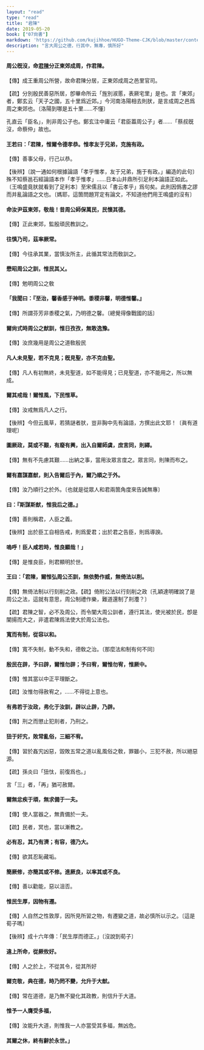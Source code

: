 ```yaml
---
layout: "read"
type: "read"
title: "君陳"
date: 2019-05-20
book: ["07尙書"]
markdown: 'https://github.com/kujihhoe/HUGO-Theme-CJK/blob/master/content/read/07-尙書/049-君陳.md'
description: "言大周公之德，行其中，無專，慎所好"
---
```


#### 周公旣沒，命<u>君陳</u>分正東郊成周，作<v>君陳</v>。

【傳】成王重周公所營，故命君陳分居，正東郊成周之邑里官司。

【疏】分別殷民善惡所居，卽<v>畢命</v>所云「旌別淑慝，表厥宅里」是也。言「東郊」者，鄭玄云「天子之國，五十里爲近郊。」今河南洛陽相去則肰，是言成周之邑爲周之東郊也。〔洛陽到哪是五十里……不懂〕

孔直云「臣名」，則非周公子也。鄭玄注<v>中庸</v>云「君臣葢周公子」者……「蔡叔旣沒，命蔡仲」故也。

#### 王若曰：「君陳，惟爾令德孝恭。惟孝友于兄弟，克施有政。

【傳】善事父母，行己以恭。

【後辨】〔說一通如何根據<v>論語</v>「孝乎惟孝，友于兄弟，施于有政。」編造的此句〕殊不知蔡邕石經<v>論語</v>本作「孝于惟孝」……日本山井鼎所引足利本<v>論語</v>正如此。〔王鳴盛竟肰就看到了足利本〕至宋儒且以「<v>書</v>云孝乎」爲句矣。此則因僞<v>書</v>之謬而并亂<v>論語</v>之文也。〔媽耶，這箇問題肎定有論文，不知道他們用王鳴盛的沒有〕

#### 命汝尹茲東郊，敬哉！昔周公師保萬民，民懷其德。

【傳】正此東郊，監殷頑民教訓之。

#### 往慎乃司，茲率厥常。

【傳】今往承其業，當慎汝所主，此循其常法而敎訓之。

#### 懋昭周公之訓，惟民其乂。

【傳】勉明周公之敎

#### 「我聞曰：『至治，馨香感于神明。黍稷非馨，明德惟馨。』

【傳】所謂芬芳非黍稷之氣，乃明德之馨。〔總覺得像戰國的話〕

#### 爾尙式時周公之猷訓，惟日孜孜，無敢逸豫。

【傳】汝庶幾用是周公之道敎殷民

#### 凡人未見聖，若不克見；旣見聖，亦不克由聖。

【傳】凡人有初無終，未見聖道，如不能得見；已見聖道，亦不能用之，所以無成。

#### 爾其戒哉！爾惟風，下民惟草。

【傳】汝戒無爲凡人之行。

【後辨】今但云風草，若猜謎者肰，豈非胸中先有<v>論語</v>，方撰出此文耶！〔眞有道理呢〕

#### 圖厥政，莫或不艱，有廢有興，出入自爾師虞，庶言同，則繹。

【傳】無有不先慮其艱……出納之事，當用汝眾言度之。眾言同，則陳而布之。

#### 爾有嘉謀嘉猷，則入告爾后于內，爾乃順之于外。

【傳】汝乃順行之於外。〔也就是從眾人和君兩箇角度來告誡無專〕

#### 曰：『斯謀斯猷，惟我后之德。』

【傳】善則稱君，人臣之義。

【後辨】出於臣工自相告戒，則爲愛君；出於君之告臣，則爲導諛。

#### 嗚呼！臣人咸若時，惟良顯哉！」

【傳】是惟良臣，則君顯明於世。

#### 王曰：「君陳，爾惟弘周公丕訓，無依勢作威，無倚法以削。

【傳】無倚法制以行刻削之政。【疏】倚附公法以行刻削之政〔孔穎達明確說了是周公之法，這就有意思，周公制禮作樂，難道還制了㓝灋？〕

【疏】君陳之智，必不及周公，而令闡大周公訓者，遵行其法，使光被於民，卽是闡揚而大之，非遣君陳爲法使大於周公法也。

#### 寬而有制，從容以和。

【傳】寬不失制，動不失和，德敎之治。〔那麼法和制有何不同〕

#### 殷民在辟，予曰辟，爾惟勿辟；予曰宥，爾惟勿宥，惟厥中。

【傳】惟其當以中正平理斷之。

【疏】汝惟勿得赦宥之，……不得從上意也。

#### 有弗若于汝政，弗化于汝訓，辟以止辟，乃辟。

【傳】刑之而懲止犯㓝者，乃刑之。

#### 狃于奸宄，敗常亂俗，三細不宥。

【傳】習於姦宄凶惡，毀敗五常之道以亂風俗之敎，罪雖小，三犯不赦，所以絕惡源。

【疏】孫炎曰「狃忲，前復爲也。」

言「三」者，「再」猶可赦爾。

#### 爾無忿疾于頑，無求備于一夫。

【傳】使人當器之，無責備於一夫。

【疏】民者，冥也，當以漸教之。

#### 必有忍，其乃有濟；有容，德乃大。

【傳】欲其忍恥藏垢。

#### 簡厥修，亦簡其或不修。進厥良，以率其或不良。

【傳】善以勸能，惡以沮否。

#### 惟民生厚，因物有遷。

【傳】人自然之性敦厚，因所見所習之物，有遷變之道，故必慎所以示之。〔這是荀子嗎〕

【後辨】成十六年傳：「民生厚而德正。」〔沒說到荀子〕

#### 違上所命，從厥攸好。

【傳】人之於上，不從其令，從其所好

#### 爾克敬，典在德，時乃罔不變，允升于大猷。

【傳】常在道德，是乃無不變化其政教，則信升于大道。

#### 惟予一人膺受多福，

【傳】汝能升大道，則惟我一人亦當受其多福，無凶危。

#### 其爾之休，終有辭於永世。」
